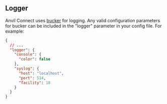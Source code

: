 ## Logger

Anvil Connect uses [bucker](https://github.com/nlf/bucker) for logging. Any
valid configuration parameters for bucker can be included in the "logger"
parameter in your config file. For example:

```json
{
  // ...
  "logger": {
    "console": {
      "color": false
    },
    "syslog": {
      "host": "localhost",
      "port": 514,
      "facility": 18
    }
  }
}
```

